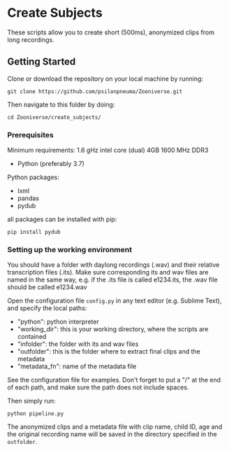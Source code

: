 # Create Subjects 

These scripts allow you to create short (500ms), anonymized clips from long recordings.

## Getting Started

Clone or download the repository on your local machine by running:
```
git clone https://github.com/psilonpneuma/Zooniverse.git
```
Then navigate to this folder by doing:
```
cd Zooniverse/create_subjects/
```

### Prerequisites

Minimum requirements: 1.6 gHz intel core (dual) 4GB 1600 MHz DDR3

* Python (preferably 3.7)

Python packages:

* lxml
* pandas
* pydub

all packages can be installed with pip:
```
pip install pydub
```

### Setting up the working environment

You should have a folder with daylong recordings (.wav) and their relative transcription files (.its).
Make sure corresponding its and wav files are named in the same way, e.g. if the .its file is called e1234.its, the .wav file should be called e1234.wav

Open the configuration file `config.py` in any text editor (e.g. Sublime Text), and specify the local paths:
* "python": python interpreter
* "working_dir": this is your working directory, where the scripts are contained
* "infolder": the folder with its and wav files
* "outfolder": this is the folder where to extract final clips and the metadata
* "metadata_fn": name of the metadata file

See the configuration file for examples. Don't forget to put a "/" at the end of each path, and make sure the path does not include spaces.

Then simply run:

```
python pipeline.py
```

The anonymized clips and a metadata file with clip name, child ID, age and the original recording name
will be saved in the directory specified in the `outfolder`.

